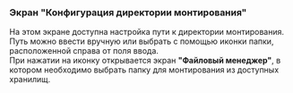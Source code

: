 ### Экран "Конфигурация директории монтирования"

На этом экране доступна настройка пути к директории монтирования.  
Путь можно ввести вручную или выбрать с помощью иконки папки, расположенной справа от поля ввода.  
При нажатии на иконку открывается экран **"Файловый менеджер"**, в котором необходимо выбрать папку для монтирования из доступных хранилищ.